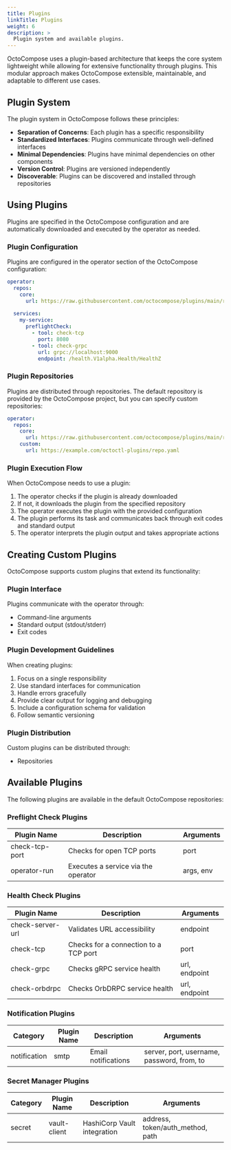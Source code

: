 ```yaml
---
title: Plugins
linkTitle: Plugins
weight: 6
description: >
  Plugin system and available plugins.
---
```


OctoCompose uses a plugin-based architecture that keeps the core system lightweight while allowing for extensive functionality through plugins. This modular approach makes OctoCompose extensible, maintainable, and adaptable to different use cases.

## Plugin System

The plugin system in OctoCompose follows these principles:

- **Separation of Concerns**: Each plugin has a specific responsibility
- **Standardized Interfaces**: Plugins communicate through well-defined interfaces
- **Minimal Dependencies**: Plugins have minimal dependencies on other components
- **Version Control**: Plugins are versioned independently
- **Discoverable**: Plugins can be discovered and installed through repositories

## Using Plugins

Plugins are specified in the OctoCompose configuration and are automatically downloaded and executed by the operator as needed.

### Plugin Configuration

Plugins are configured in the operator section of the OctoCompose configuration:

```yaml
operator:
  repos:
    core:
      url: https://raw.githubusercontent.com/octocompose/plugins/main/repos/core.yaml
  
  services:
    my-service:
      preflightCheck:
        - tool: check-tcp
          port: 8080
        - tool: check-grpc
          url: grpc://localhost:9000
          endpoint: /health.V1alpha.Health/HealthZ
```

### Plugin Repositories

Plugins are distributed through repositories. The default repository is provided by the OctoCompose project, but you can specify custom repositories:

```yaml
operator:
  repos:
    core:
      url: https://raw.githubusercontent.com/octocompose/plugins/main/repos/core.yaml
    custom:
      url: https://example.com/octoctl-plugins/repo.yaml
```

### Plugin Execution Flow

When OctoCompose needs to use a plugin:

1. The operator checks if the plugin is already downloaded
2. If not, it downloads the plugin from the specified repository
3. The operator executes the plugin with the provided configuration
4. The plugin performs its task and communicates back through exit codes and standard output
5. The operator interprets the plugin output and takes appropriate actions

## Creating Custom Plugins

OctoCompose supports custom plugins that extend its functionality:

### Plugin Interface

Plugins communicate with the operator through:

- Command-line arguments
- Standard output (stdout/stderr)
- Exit codes

### Plugin Development Guidelines

When creating plugins:

1. Focus on a single responsibility
2. Use standard interfaces for communication
3. Handle errors gracefully
4. Provide clear output for logging and debugging
5. Include a configuration schema for validation
6. Follow semantic versioning

### Plugin Distribution

Custom plugins can be distributed through:

- Repositories

## Available Plugins

The following plugins are available in the default OctoCompose repositories:

### Preflight Check Plugins

| Plugin Name | Description | Arguments |
|-------------|-------------|-----------|
| check-tcp-port | Checks for open TCP ports | port |
| operator-run | Executes a service via the operator | args, env |

### Health Check Plugins

| Plugin Name | Description | Arguments |
|-------------|-------------|-----------|
| check-server-url | Validates URL accessibility | endpoint |
| check-tcp | Checks for a connection to a TCP port | port |
| check-grpc | Checks gRPC service health | url, endpoint |
| check-orbdrpc | Checks OrbDRPC service health | url, endpoint |

### Notification Plugins

| Category    | Plugin Name | Description | Arguments |
|-------------|-------------|-------------|-----------|
| notification | smtp       | Email notifications | server, port, username, password, from, to |

### Secret Manager Plugins

| Category    | Plugin Name | Description | Arguments |
|-------------|-------------|-------------|-----------|
| secret      | vault-client | HashiCorp Vault integration | address, token/auth_method, path |

